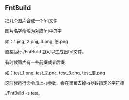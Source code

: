 FntBuild
--------------

把几个图片合成一个fnt文件

图片名字命名为对应fnt中的字

如：1.png, 2.png, 3.png, 倍.png

直接运行./FntBuild 就可以生成出fnt文件。


有时候图片有一些前缀或者后缀

如：test_1.png, test_2.png, test_3.png, test_倍.png

这时候运行命令加上-s参数，会在里面去掉-s参数指定的字符串

./FntBuild -s test_ 
